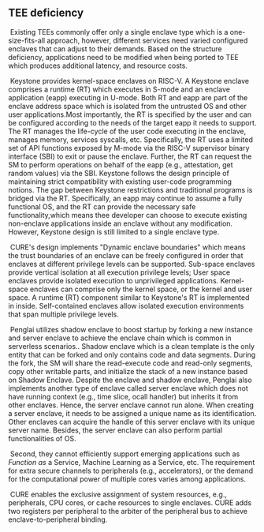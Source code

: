 ## TEE deficiency

​	Existing TEEs commonly offer only a single enclave type which is a one-size-fits-all approach, however, different services need varied configured enclaves that can adjust to their demands. Based on the structure deficiency, applications need to be modified when being ported to TEE which produces additional latency, and resource costs. 

​	 Keystone provides kernel-space enclaves on RISC-V. A Keystone enclave comprises a runtime (RT) which executes in S-mode and an enclave application (eapp) executing in U-mode. Both RT and eapp are part of the enclave address space which is isolated from the untrusted OS and other user applications.Most importantly, the RT is specified by the user and can be configured according to the needs of the target eapp it needs to support. The RT manages the life-cycle of the user code executing in the enclave, manages memory, services syscalls, etc. Specifically, the RT uses a limited set of API functions exposed by M-mode via the RISC-V supervisor binary interface (SBI) to exit or pause the enclave. Further, the RT can request the SM to perform operations on behalf of the eapp (e.g., attestation, get random values) via the SBI. Keystone follows the design principle of maintaining strict compatibility with existing user-code programming notions. The gap between Keystone restrictions and traditional programs is bridged via the RT. Specifically, an eapp may continue to assume a fully functional OS, and the RT can provide the necessary safe functionality,which means thee developer can choose to execute existing non-enclave applications inside an enclave without any modification. However, Keystone design is still limited to a single enclave type.

​	CURE's design implements "Dynamic enclave boundaries" which means the trust boundaries of an enclave can be freely configured in order that enclaves at different privilege levels can be supported. Sub-space enclaves provide vertical isolation at all execution privilege levels; User space enclaves provide isolated execution to unprivileged applications. Kernel-space enclaves can comprise only the kernel space, or the kernel and user space. A runtime (RT) component similar to Keystone's RT is implemented in inside. Self-contained enclaves allow isolated execution environments that span multiple privilege levels.

​	Penglai utilizes shadow enclave to boost startup by forking a new instance and server enclave to achieve the enclave chain which is common in serverless scenarios..  Shadow enclave which is a clean template is the only entity that can be forked and only contains code and data segments. During the fork, the SM will share the read-execute code and read-only segments, copy other writable parts, and initialize the stack of a new instance based on Shadow Enclave. Despite the enclave and shadow enclave, Penglai also implements another type of enclave called server enclave which does not have running context (e.g., time slice, ocall handler) but inherits it from other enclaves. Hence, the server enclave cannot run alone. When creating a server enclave, it needs to be assigned a unique name as its identification. Other enclaves can acquire the handle of this server enclave with its unique server name. Besides, the server enclave can also perform partial functionalities of OS. 

​	Second, they cannot efficiently support emerging applications such as *Function* *as* a Service, Machine Learning as a Service, etc. The requirement for extra secure channels to peripherals (e.g., accelerators), or the demand for the computational power of multiple cores varies among applications. 	

​	CURE enables the exclusive assignment of system resources, e.g., peripherals, CPU cores, or cache resources to single enclaves. CURE adds two registers per peripheral to the arbiter of the peripheral bus to achieve enclave-to-peripheral binding.